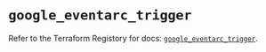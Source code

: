 # `google_eventarc_trigger`

Refer to the Terraform Registory for docs: [`google_eventarc_trigger`](https://registry.terraform.io/providers/hashicorp/google-beta/5.2.0/docs/resources/google_eventarc_trigger).
